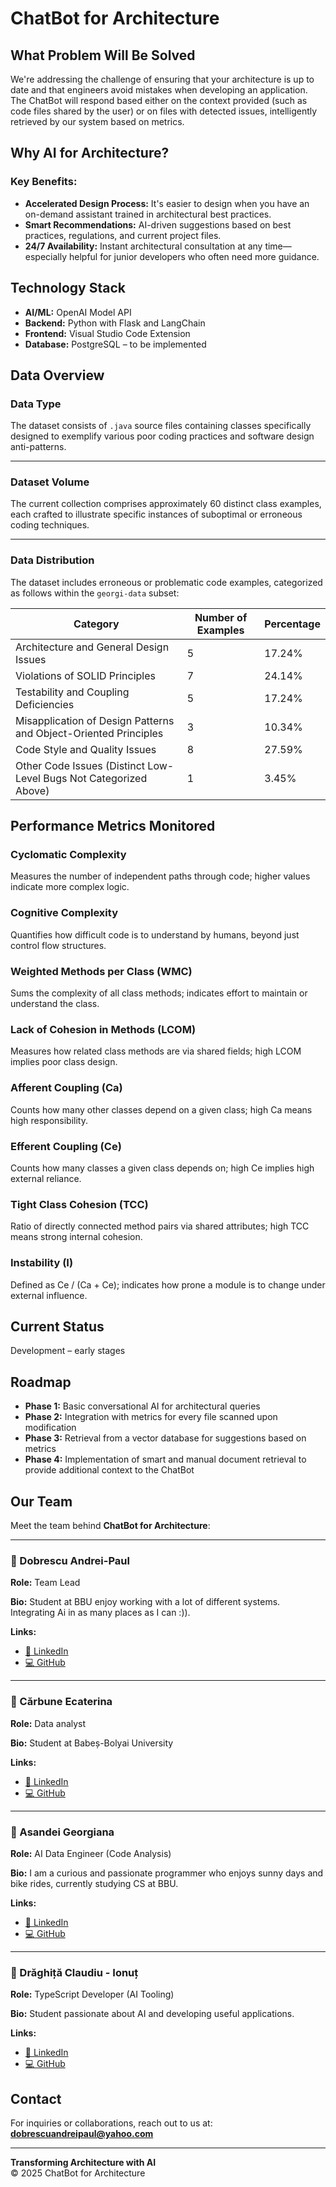 # ChatBot for Architecture

## What Problem Will Be Solved

We're addressing the challenge of ensuring that your architecture is up to date and that engineers avoid mistakes when developing an application. The ChatBot will respond based either on the context provided (such as code files shared by the user) or on files with detected issues, intelligently retrieved by our system based on metrics.

## Why AI for Architecture?

### Key Benefits:
- **Accelerated Design Process:** It's easier to design when you have an on-demand assistant trained in architectural best practices.
- **Smart Recommendations:** AI-driven suggestions based on best practices, regulations, and current project files.
- **24/7 Availability:** Instant architectural consultation at any time—especially helpful for junior developers who often need more guidance.

## Technology Stack

- **AI/ML:** OpenAI Model API  
- **Backend:** Python with Flask and LangChain  
- **Frontend:** Visual Studio Code Extension  
- **Database:** PostgreSQL – to be implemented  

## Data Overview

### Data Type

The dataset consists of `.java` source files containing classes specifically designed to exemplify various poor coding practices and software design anti-patterns.

---

### Dataset Volume

The current collection comprises approximately 60 distinct class examples, each crafted to illustrate specific instances of suboptimal or erroneous coding techniques.

---

### Data Distribution

The dataset includes erroneous or problematic code examples, categorized as follows within the `georgi-data` subset:

| Category                                                               | Number of Examples | Percentage  |
| ---------------------------------------------------------------------- | ------------------ | ----------- |
| Architecture and General Design Issues                                 | 5                  | 17.24%      |
| Violations of SOLID Principles                                         | 7                  | 24.14%      |
| Testability and Coupling Deficiencies                                  | 5                  | 17.24%      |
| Misapplication of Design Patterns and Object-Oriented Principles       | 3                  | 10.34%      |
| Code Style and Quality Issues                                          | 8                  | 27.59%      |
| Other Code Issues (Distinct Low-Level Bugs Not Categorized Above)      | 1                  | 3.45%       |

## Performance Metrics Monitored

### Cyclomatic Complexity  
Measures the number of independent paths through code; higher values indicate more complex logic.

### Cognitive Complexity  
Quantifies how difficult code is to understand by humans, beyond just control flow structures.

### Weighted Methods per Class (WMC)  
Sums the complexity of all class methods; indicates effort to maintain or understand the class.

### Lack of Cohesion in Methods (LCOM)  
Measures how related class methods are via shared fields; high LCOM implies poor class design.

### Afferent Coupling (Ca)  
Counts how many other classes depend on a given class; high Ca means high responsibility.

### Efferent Coupling (Ce)  
Counts how many classes a given class depends on; high Ce implies high external reliance.

### Tight Class Cohesion (TCC)  
Ratio of directly connected method pairs via shared attributes; high TCC means strong internal cohesion.

### Instability (I)  
Defined as Ce / (Ca + Ce); indicates how prone a module is to change under external influence.

## Current Status

Development – early stages

## Roadmap

- **Phase 1:** Basic conversational AI for architectural queries  
- **Phase 2:** Integration with metrics for every file scanned upon modification  
- **Phase 3:** Retrieval from a vector database for suggestions based on metrics  
- **Phase 4:** Implementation of smart and manual document retrieval to provide additional context to the ChatBot  

## Our Team

Meet the team behind **ChatBot for Architecture**:

---

### 👤 Dobrescu Andrei-Paul
**Role:** Team Lead

**Bio:** Student at BBU enjoy working with a lot of different systems. Integrating Ai in as many places as I can :)).

**Links:**  
- [🔗 LinkedIn](https://linkedin.com/in/username1)  
- [💻 GitHub](https://github.com/username1)

---

### 👤 Cărbune Ecaterina 
**Role:** Data analyst  

**Bio:** Student at Babeș-Bolyai University

**Links:**  
- [🔗 LinkedIn](https://www.linkedin.com/in/ecaterina-carbune-67061b339)  
- [💻 GitHub](https://github.com/Ec4ter1)

---

### 👤 Asandei Georgiana  
**Role:** AI Data Engineer (Code Analysis)  

**Bio:** I am a curious and passionate programmer who enjoys sunny days and bike rides, currently studying CS at BBU.

**Links:**  
- [🔗 LinkedIn](https://linkedin.com/in/georgiana-asandei-079597293)  
- [💻 GitHub](https://github.com/geoqiq)

---

### 👤 Drăghiță Claudiu - Ionuț
**Role:**  TypeScript Developer (AI Tooling)

**Bio:** Student passionate about AI and developing useful applications.

**Links:**  
- [🔗 LinkedIn](https://www.linkedin.com/in/claudiu-dr%C4%83ghi%C8%9B%C4%83-a39199295/) 
- [💻 GitHub](https://github.com/claudiu28)

## Contact

For inquiries or collaborations, reach out to us at: **dobrescuandreipaul@yahoo.com**

---

**Transforming Architecture with AI**  
© 2025 ChatBot for Architecture
